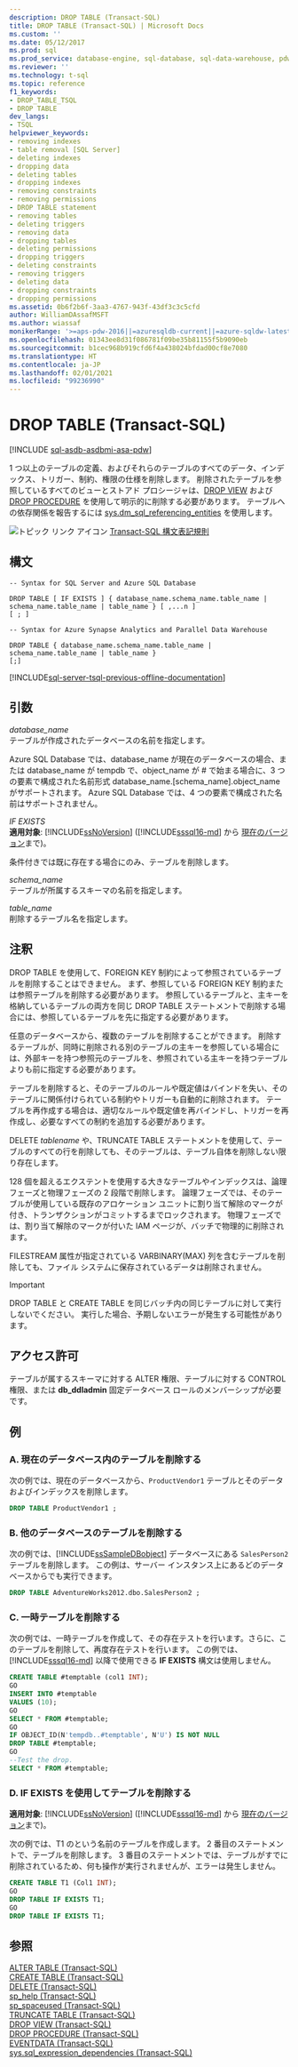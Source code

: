 ```yaml
---
description: DROP TABLE (Transact-SQL)
title: DROP TABLE (Transact-SQL) | Microsoft Docs
ms.custom: ''
ms.date: 05/12/2017
ms.prod: sql
ms.prod_service: database-engine, sql-database, sql-data-warehouse, pdw
ms.reviewer: ''
ms.technology: t-sql
ms.topic: reference
f1_keywords:
- DROP_TABLE_TSQL
- DROP TABLE
dev_langs:
- TSQL
helpviewer_keywords:
- removing indexes
- table removal [SQL Server]
- deleting indexes
- dropping data
- deleting tables
- dropping indexes
- removing constraints
- removing permissions
- DROP TABLE statement
- removing tables
- deleting triggers
- removing data
- dropping tables
- deleting permissions
- dropping triggers
- deleting constraints
- removing triggers
- deleting data
- dropping constraints
- dropping permissions
ms.assetid: 0b6f2b6f-3aa3-4767-943f-43df3c3c5cfd
author: WilliamDAssafMSFT
ms.author: wiassaf
monikerRange: '>=aps-pdw-2016||=azuresqldb-current||=azure-sqldw-latest||>=sql-server-2016||>=sql-server-linux-2017||=azuresqldb-mi-current'
ms.openlocfilehash: 01343ee8d31f086781f09be35b81155f5b9090eb
ms.sourcegitcommit: b1cec968b919cfd6f4a438024bfdad00cf8e7080
ms.translationtype: HT
ms.contentlocale: ja-JP
ms.lasthandoff: 02/01/2021
ms.locfileid: "99236990"
---
```

# <a name="drop-table-transact-sql"></a>DROP TABLE (Transact-SQL)
[!INCLUDE [sql-asdb-asdbmi-asa-pdw](../../includes/applies-to-version/sql-asdb-asdbmi-asa-pdw.md)]

  1 つ以上のテーブルの定義、およびそれらのテーブルのすべてのデータ、インデックス、トリガー、制約、権限の仕様を削除します。 削除されたテーブルを参照しているすべてのビューとストアド プロシージャは、[DROP VIEW](../../t-sql/statements/drop-view-transact-sql.md) および [DROP PROCEDURE](../../t-sql/statements/drop-procedure-transact-sql.md) を使用して明示的に削除する必要があります。 テーブルへの依存関係を報告するには [sys.dm_sql_referencing_entities](../../relational-databases/system-dynamic-management-views/sys-dm-sql-referencing-entities-transact-sql.md) を使用します。  
  
 ![トピック リンク アイコン](../../database-engine/configure-windows/media/topic-link.gif "トピック リンク アイコン") [Transact-SQL 構文表記規則](../../t-sql/language-elements/transact-sql-syntax-conventions-transact-sql.md)  
  
## <a name="syntax"></a>構文  
  
```syntaxsql
-- Syntax for SQL Server and Azure SQL Database  
  
DROP TABLE [ IF EXISTS ] { database_name.schema_name.table_name | schema_name.table_name | table_name } [ ,...n ]  
[ ; ]  
```  
  
```syntaxsql
-- Syntax for Azure Synapse Analytics and Parallel Data Warehouse  
  
DROP TABLE { database_name.schema_name.table_name | schema_name.table_name | table_name }
[;]  
```  
  
[!INCLUDE[sql-server-tsql-previous-offline-documentation](../../includes/sql-server-tsql-previous-offline-documentation.md)]

## <a name="arguments"></a>引数
 *database_name*  
 テーブルが作成されたデータベースの名前を指定します。  
  
 Azure SQL Database では、database_name が現在のデータベースの場合、または database_name が tempdb で、object_name が # で始まる場合に、3 つの要素で構成された名前形式 database_name.[schema_name].object_name がサポートされます。 Azure SQL Database では、4 つの要素で構成された名前はサポートされません。  
  
 *IF EXISTS*  
 **適用対象**: [!INCLUDE[ssNoVersion](../../includes/ssnoversion-md.md)] ([!INCLUDE[sssql16-md](../../includes/sssql16-md.md)] から [現在のバージョン](/troubleshoot/sql/general/determine-version-edition-update-level)まで)。  
  
 条件付きでは既に存在する場合にのみ、テーブルを削除します。  
  
 *schema_name*  
 テーブルが所属するスキーマの名前を指定します。  
  
 *table_name*  
 削除するテーブル名を指定します。  
  
## <a name="remarks"></a>注釈  
 DROP TABLE を使用して、FOREIGN KEY 制約によって参照されているテーブルを削除することはできません。 まず、参照している FOREIGN KEY 制約または参照テーブルを削除する必要があります。 参照しているテーブルと、主キーを格納しているテーブルの両方を同じ DROP TABLE ステートメントで削除する場合には、参照しているテーブルを先に指定する必要があります。  
  
 任意のデータベースから、複数のテーブルを削除することができます。 削除するテーブルが、同時に削除される別のテーブルの主キーを参照している場合には、外部キーを持つ参照元のテーブルを、参照されている主キーを持つテーブルよりも前に指定する必要があります。  
  
 テーブルを削除すると、そのテーブルのルールや既定値はバインドを失い、そのテーブルに関係付けられている制約やトリガーも自動的に削除されます。 テーブルを再作成する場合は、適切なルールや既定値を再バインドし、トリガーを再作成し、必要なすべての制約を追加する必要があります。  
  
 DELETE *tablename* や、TRUNCATE TABLE ステートメントを使用して、テーブルのすべての行を削除しても、そのテーブルは、テーブル自体を削除しない限り存在します。  
  
 128 個を超えるエクステントを使用する大きなテーブルやインデックスは、論理フェーズと物理フェーズの 2 段階で削除します。 論理フェーズでは、そのテーブルが使用している既存のアロケーション ユニットに割り当て解除のマークが付き、トランザクションがコミットするまでロックされます。 物理フェーズでは、割り当て解除のマークが付いた IAM ページが、バッチで物理的に削除されます。  
  
 FILESTREAM 属性が指定されている VARBINARY(MAX) 列を含むテーブルを削除しても、ファイル システムに保存されているデータは削除されません。  
  
> [!IMPORTANT]  
>  DROP TABLE と CREATE TABLE を同じバッチ内の同じテーブルに対して実行しないでください。 実行した場合、予期しないエラーが発生する可能性があります。  
  
## <a name="permissions"></a>アクセス許可  
 テーブルが属するスキーマに対する ALTER 権限、テーブルに対する CONTROL 権限、または **db_ddladmin** 固定データベース ロールのメンバーシップが必要です。  
  
## <a name="examples"></a>例  
  
### <a name="a-dropping-a-table-in-the-current-database"></a>A. 現在のデータベース内のテーブルを削除する  
 次の例では、現在のデータベースから、`ProductVendor1` テーブルとそのデータおよびインデックスを削除します。  
  
```sql  
DROP TABLE ProductVendor1 ;  
```  
  
### <a name="b-dropping-a-table-in-another-database"></a>B. 他のデータベースのテーブルを削除する  
 次の例では、[!INCLUDE[ssSampleDBobject](../../includes/sssampledbobject-md.md)] データベースにある `SalesPerson2` テーブルを削除します。 この例は、サーバー インスタンス上にあるどのデータベースからでも実行できます。  
  
```sql  
DROP TABLE AdventureWorks2012.dbo.SalesPerson2 ;  
```  
  
### <a name="c-dropping-a-temporary-table"></a>C. 一時テーブルを削除する  
 次の例では、一時テーブルを作成して、その存在テストを行います。さらに、このテーブルを削除して、再度存在テストを行います。 この例では、[!INCLUDE[sssql16-md](../../includes/sssql16-md.md)] 以降で使用できる **IF EXISTS** 構文は使用しません。  
  
```sql  
CREATE TABLE #temptable (col1 INT);  
GO  
INSERT INTO #temptable  
VALUES (10);  
GO  
SELECT * FROM #temptable;  
GO  
IF OBJECT_ID(N'tempdb..#temptable', N'U') IS NOT NULL   
DROP TABLE #temptable;  
GO  
--Test the drop.  
SELECT * FROM #temptable;  
```  
  
### <a name="d-dropping-a-table-using-if-exists"></a>D. IF EXISTS を使用してテーブルを削除する  
  
**適用対象**: [!INCLUDE[ssNoVersion](../../includes/ssnoversion-md.md)] ([!INCLUDE[sssql16-md](../../includes/sssql16-md.md)] から [現在のバージョン](/troubleshoot/sql/general/determine-version-edition-update-level)まで)。  
  
 次の例では、T1 のという名前のテーブルを作成します。 2 番目のステートメントで、テーブルを削除します。 3 番目のステートメントでは、テーブルがすでに削除されているため、何も操作が実行されませんが、エラーは発生しません。  
  
```sql  
CREATE TABLE T1 (Col1 INT);  
GO  
DROP TABLE IF EXISTS T1;  
GO  
DROP TABLE IF EXISTS T1;  
```  
  
  
## <a name="see-also"></a>参照  
 [ALTER TABLE &#40;Transact-SQL&#41;](../../t-sql/statements/alter-table-transact-sql.md)   
 [CREATE TABLE &#40;Transact-SQL&#41;](../../t-sql/statements/create-table-transact-sql.md)   
 [DELETE &#40;Transact-SQL&#41;](../../t-sql/statements/delete-transact-sql.md)   
 [sp_help &#40;Transact-SQL&#41;](../../relational-databases/system-stored-procedures/sp-help-transact-sql.md)   
 [sp_spaceused &#40;Transact-SQL&#41;](../../relational-databases/system-stored-procedures/sp-spaceused-transact-sql.md)   
 [TRUNCATE TABLE &#40;Transact-SQL&#41;](../../t-sql/statements/truncate-table-transact-sql.md)   
 [DROP VIEW &#40;Transact-SQL&#41;](../../t-sql/statements/drop-view-transact-sql.md)   
 [DROP PROCEDURE &#40;Transact-SQL&#41;](../../t-sql/statements/drop-procedure-transact-sql.md)   
 [EVENTDATA &#40;Transact-SQL&#41;](../../t-sql/functions/eventdata-transact-sql.md)   
 [sys.sql_expression_dependencies &#40;Transact-SQL&#41;](../../relational-databases/system-catalog-views/sys-sql-expression-dependencies-transact-sql.md)